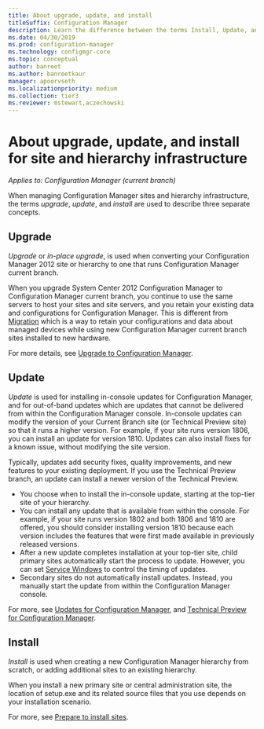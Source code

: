 ```yaml
---
title: About upgrade, update, and install
titleSuffix: Configuration Manager
description: Learn the difference between the terms Install, Update, and Upgrade, when managing Configuration Manager infrastructure.
ms.date: 04/30/2019
ms.prod: configuration-manager
ms.technology: configmgr-core
ms.topic: conceptual
author: banreet
ms.author: banreetkaur
manager: apoorvseth
ms.localizationpriority: medium
ms.collection: tier3
ms.reviewer: mstewart,aczechowski
---
```


# About upgrade, update, and install for site and hierarchy infrastructure

*Applies to: Configuration Manager (current branch)*

When managing Configuration Manager sites and hierarchy infrastructure, the terms *upgrade*, *update*, and *install* are used to describe three separate concepts.

## Upgrade

*Upgrade* or *in-place upgrade*, is used when converting your Configuration Manager 2012 site or hierarchy to one that runs Configuration Manager current branch.

When you upgrade System Center 2012 Configuration Manager to Configuration Manager current branch, you continue to use the same servers to host your sites and site servers, and you retain your existing data and configurations for Configuration Manager.  This is different from [Migration](../migration/migrate-data-between-hierarchies.md) which is a way to retain your configurations and data about managed devices while using new Configuration Manager current branch sites installed to new hardware.

For more details, see [Upgrade to Configuration Manager](../servers/deploy/install/upgrade-to-configuration-manager.md).



## Update
*Update* is used for installing in-console updates for Configuration Manager, and for out-of-band updates which are updates that cannot be delivered from within the Configuration Manager console. In-console updates can modify the version of your Current Branch site (or Technical Preview site) so that it runs a higher version. For example, if your site runs version 1806, you can install an update for version 1810. Updates can also install fixes for a known issue, without modifying the site version.      

Typically, updates add security fixes, quality improvements, and new features to your existing deployment. If you use the Technical Preview branch, an update can install a newer version of the Technical Preview.
- You choose when to install the in-console update, starting at the top-tier site of your hierarchy.
- You can install any update that is available from within the console. For example, if your site runs version 1802 and both 1806 and 1810 are offered, you should consider installing version 1810 because each version includes the features that were first made available in previously released versions.
- After a new update completes installation at your top-tier site, child primary sites automatically start the process to update. However, you can set [Service Windows](../servers/manage/service-windows.md) to control the timing of updates.
- Secondary sites do not automatically install updates. Instead, you manually start the update from within the Configuration Manager console.

For more, see [Updates for Configuration Manager](../servers/manage/updates.md), and [Technical Preview for Configuration Manager](../get-started/technical-preview.md).



## Install
*Install* is used when creating a new Configuration Manager hierarchy from scratch, or adding additional sites to an existing hierarchy.  

When you install a new primary site or central administration site, the location of setup.exe and its related source files that you use depends on your installation scenario.

For more, see [Prepare to install sites](../servers/deploy/install/prepare-to-install-sites.md).
